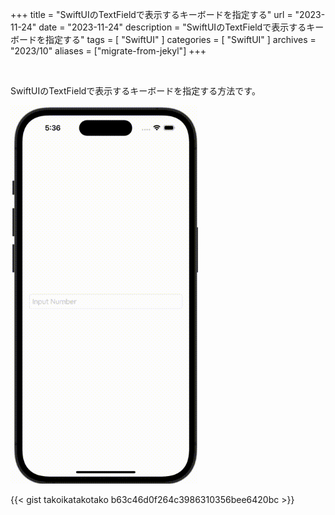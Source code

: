 +++
title = "SwiftUIのTextFieldで表示するキーボードを指定する"
url = "2023-11-24"
date = "2023-11-24"
description = "SwiftUIのTextFieldで表示するキーボードを指定する"
tags = [
  "SwiftUI"
]
categories = [
  "SwiftUI"
]
archives = "2023/10"
aliases = ["migrate-from-jekyl"]
+++

<br>

SwiftUIのTextFieldで表示するキーボードを指定する方法です。

<img src="2023-11-24.gif" width="300px" alt="SwiftUIのTextFieldで表示するキーボードを指定する">

{{< gist takoikatakotako b63c46d0f264c3986310356bee6420bc >}}
